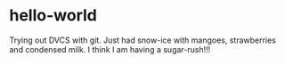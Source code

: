 # hello-world
Trying out DVCS with git. 
Just had snow-ice with mangoes, strawberries and condensed milk. I think I am having a sugar-rush!!!
